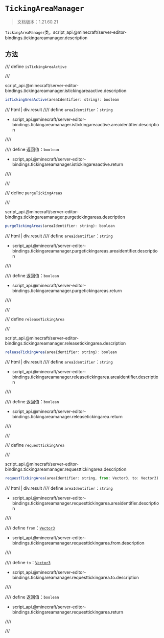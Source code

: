 # `TickingAreaManager`

> 文档版本：1.21.60.21

`TickingAreaManager`类。script_api.@minecraft/server-editor-bindings.tickingareamanager.description

## 方法

/// define
`isTickingAreaActive`


///

script_api.@minecraft/server-editor-bindings.tickingareamanager.istickingareaactive.description

```js
isTickingAreaActive(areaIdentifier: string): boolean
```

/// html | div.result
//// define
`areaIdentifier`：`string`

- script_api.@minecraft/server-editor-bindings.tickingareamanager.istickingareaactive.areaidentifier.description


////

//// define
返回值：`boolean`

- script_api.@minecraft/server-editor-bindings.tickingareamanager.istickingareaactive.return


////

///


/// define
`purgeTickingAreas`


///

script_api.@minecraft/server-editor-bindings.tickingareamanager.purgetickingareas.description

```js
purgeTickingAreas(areaIdentifier: string): boolean
```

/// html | div.result
//// define
`areaIdentifier`：`string`

- script_api.@minecraft/server-editor-bindings.tickingareamanager.purgetickingareas.areaidentifier.description


////

//// define
返回值：`boolean`

- script_api.@minecraft/server-editor-bindings.tickingareamanager.purgetickingareas.return


////

///


/// define
`releaseTickingArea`


///

script_api.@minecraft/server-editor-bindings.tickingareamanager.releasetickingarea.description

```js
releaseTickingArea(areaIdentifier: string): boolean
```

/// html | div.result
//// define
`areaIdentifier`：`string`

- script_api.@minecraft/server-editor-bindings.tickingareamanager.releasetickingarea.areaidentifier.description


////

//// define
返回值：`boolean`

- script_api.@minecraft/server-editor-bindings.tickingareamanager.releasetickingarea.return


////

///


/// define
`requestTickingArea`


///

script_api.@minecraft/server-editor-bindings.tickingareamanager.requesttickingarea.description

```js
requestTickingArea(areaIdentifier: string, from: Vector3, to: Vector3): boolean
```

/// html | div.result
//// define
`areaIdentifier`：`string`

- script_api.@minecraft/server-editor-bindings.tickingareamanager.requesttickingarea.areaidentifier.description


////

//// define
`from`：[`Vector3`](../../server/beta/vector3.md)

- script_api.@minecraft/server-editor-bindings.tickingareamanager.requesttickingarea.from.description


////

//// define
`to`：[`Vector3`](../../server/beta/vector3.md)

- script_api.@minecraft/server-editor-bindings.tickingareamanager.requesttickingarea.to.description


////

//// define
返回值：`boolean`

- script_api.@minecraft/server-editor-bindings.tickingareamanager.requesttickingarea.return


////

///

